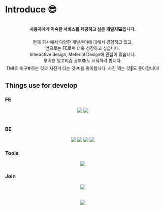 <div>
    <div>
    <h1>Introduce 😎</h1>
    <p align="center">
      <br /><strong>사용자에게 익숙한 서비스를 제공하고 싶은 개발자💻입니다.</strong><br /><br />
      현재 회사에서 다양한 개발분야에 대해서 경험하고 있고,<br />앞으로는 FE로써 더욱 성장하고 싶습니다.<br />
      Interactive design, Meterial Design에 관심이 많습니다.<br />
      부족한 알고리즘 공부📚도 시작하려 합니다.
      <br />
      TMI로 축구⚽하는 것과 자전거 타는 것🚲을 좋아합니다. 사진 찍는 것📸도 좋아합니다!
      <br />
    </p>
  </div>    
  <div>
    <h2>Things use for develop</h2>
    <div>
      <h3>FE</h3>
      <div align="center">
        <img src="https://img.shields.io/badge/　-F7DF1E?style=flat&label=JavaScript&labelColor=F7DF1E&logo=JavaScript&logoColor=white">
        <img src="https://img.shields.io/badge/2.6-333?style=flat&label=Vue.js&labelColor=4FC08D&logo=Vue.js&logoColor=white&link=https://vuejs.org/">
      </div>
    </div>
    <br />
    <div>
      <h3>BE</h3>
      <div align="center">
        <img src="https://img.shields.io/badge/3.5 | 3.8-333?style=flat&label=Python&labelColor=3776AB&logo=Python&logoColor=white&link=https://www.python.org/">
        <img src="https://img.shields.io/badge/　-000000?style=flat&label=Flask&labelColor=000000&logo=flask&logoColor=white&link=https://flask.palletsprojects.com/">
        <img src="https://img.shields.io/badge/　-009688?style=flat&label=FastAPI&labelColor=009688&logo=FastAPI&logoColor=white&link=https://fastapi.tiangolo.com/">
        <img src="https://img.shields.io/badge/　-000?style=flat&label=SQLAlchemy&labelColor=000&link=https://www.sqlalchemy.org/">
      </div>
    </div>
    <div>
      <h3>Tools</h3>
      <div align="center">
        <img src="https://img.shields.io/badge/ -007ACC?style=flat&label=VSCode&labelColor=007ACC&logo=VSCode&logoColor=white&link=https://code.visualstudio.com/">
      </div>
    </div>
    <div>
      <h3>Join</h3>
      <div align="center">
        <img src="https://img.shields.io/badge/Trans Vue.js 3-ffce00?style=flat&label=gitlocalize&labelColor=ffce00&link=https://gitlocalize.com/repo/5120">
      </div>
    </div>
  </div>
  <br />
  <br />
  <div align="center">
    <img src="https://github-readme-stats.vercel.app/api?username=ParkDyel&show_icons=true&theme=highcontrast">
  </div>
</div>
